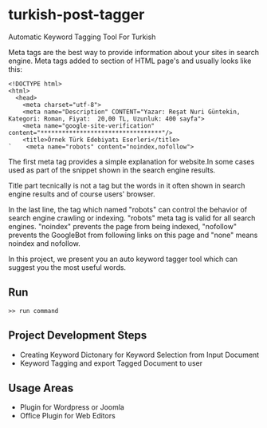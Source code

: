 # turkish-post-tagger
Automatic Keyword Tagging Tool For Turkish

Meta tags are the best way to provide information about your sites in search engine. Meta tags added to <head> section of HTML page's and usually looks like this:

```
<!DOCTYPE html>
<html>
  <head>
    <meta charset="utf-8">
    <meta name="Description" CONTENT="Yazar: Reşat Nuri Güntekin,  Kategori: Roman, Fiyat:  20,00 TL, Uzunluk: 400 sayfa">
    <meta name="google-site-verification" content="**********************************"/>
    <title>Örnek Türk Edebiyatı Eserleri</title>
`    <meta name="robots" content="noindex,nofollow">
````

The first meta tag provides a simple explanation for website.In some cases used as part of the snippet shown in the search engine results.

Title part tecnically is not a tag but the words in it often shown in search engine results and of course users' browser.

In the last line, the tag which named "robots" can control the behavior of search engine crawling or indexing. "robots" meta tag is valid for all search engines. "noindex" prevents the page from being indexed, "nofollow" prevents the GoogleBot from following links on this page and "none" means noindex and nofollow.

In this project, we present you an auto keyword tagger tool which can suggest you the most useful words. 


## Run

`>> run command`

## Project Development Steps

* Creating Keyword Dictonary for Keyword Selection from Input Document
* Keyword Tagging and export Tagged Document to user

## Usage Areas

* Plugin for Wordpress or Joomla
* Office Plugin for Web Editors
